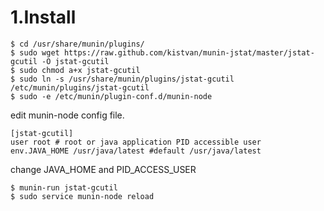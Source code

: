 # 1.Install

    $ cd /usr/share/munin/plugins/
    $ sudo wget https://raw.github.com/kistvan/munin-jstat/master/jstat-gcutil -O jstat-gcutil
    $ sudo chmod a+x jstat-gcutil
    $ sudo ln -s /usr/share/munin/plugins/jstat-gcutil /etc/munin/plugins/jstat-gcutil
    $ sudo -e /etc/munin/plugin-conf.d/munin-node

edit munin-node config file.

    [jstat-gcutil]
    user root # root or java application PID accessible user
    env.JAVA_HOME /usr/java/latest #default /usr/java/latest

change JAVA_HOME and PID_ACCESS_USER

    $ munin-run jstat-gcutil
    $ sudo service munin-node reload

